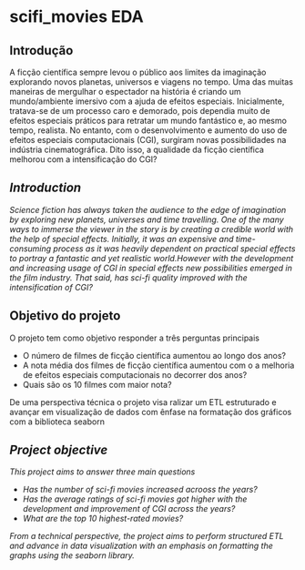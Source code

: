 # scifi_movies EDA

<h2>Introdução</h2>

<p>A ficção científica sempre levou o público aos limites da imaginação explorando novos planetas, universos e viagens no tempo. Uma das muitas maneiras de mergulhar o espectador na história é criando um mundo/ambiente imersivo com a ajuda de efeitos especiais. Inicialmente, tratava-se de um processo caro e demorado, pois dependia muito de efeitos especiais práticos para retratar um mundo fantástico e, ao mesmo tempo, realista. No entanto, com o desenvolvimento e aumento do uso de efeitos especiais computacionais (CGI), surgiram novas possibilidades na indústria cinematográfica. Dito isso, a qualidade da ficção científica melhorou com a intensificação do CGI?</p>

<i><h2>Introduction</h2></i>

<i><p>Science fiction has always taken the audience to the edge of imagination by exploring new planets, universes and time travelling. One of the many ways to immerse the viewer in the story is by creating a credible world with the help of special effects. Initially, it was an expensive and time-consuming process as it was heavily dependent on practical special effects to portray a fantastic and yet realistic world.However with the development and increasing usage of CGI in special effects new possibilities emerged in the film industry. That said, has sci-fi quality improved with the intensification of CGI?</p></i>



<h2>Objetivo do projeto</h2>

<p>O projeto tem como objetivo responder a três perguntas principais</p>
    <ul>
        <li>O número de filmes de ficção científica aumentou ao longo dos anos?</li>
        <li>A nota média dos filmes de ficção científica aumentou com o a melhoria de efeitos especiais computacionais no decorrer dos anos?</li>
        <li>Quais são os 10 filmes com maior nota?</li>
    </ul>
 <p> De uma perspectiva técnica o projeto visa ralizar um ETL estruturado e avançar em visualização de dados com ênfase na formatação dos gráficos com a biblioteca seaborn<p>

<i>
    <h2>Project objective</h2>
    <p>This project aims to answer three main questions</p>
        <ul>
            <li>Has the number of sci-fi movies increased acrooss the years?</li>
            <li>Has the average ratings of sci-fi movies got higher with the development and improvement of CGI across the years?</li>
            <li>What are the top 10 highest-rated movies?</ul>
        </ul>
    <p>From a technical perspective, the project aims to perform structured ETL and advance in data visualization with an emphasis on formatting the graphs using the seaborn library.<p>
</i>
